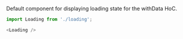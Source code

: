 Default component for displaying loading state for the withData HoC.

```js
import Loading from './loading';

<Loading />
```